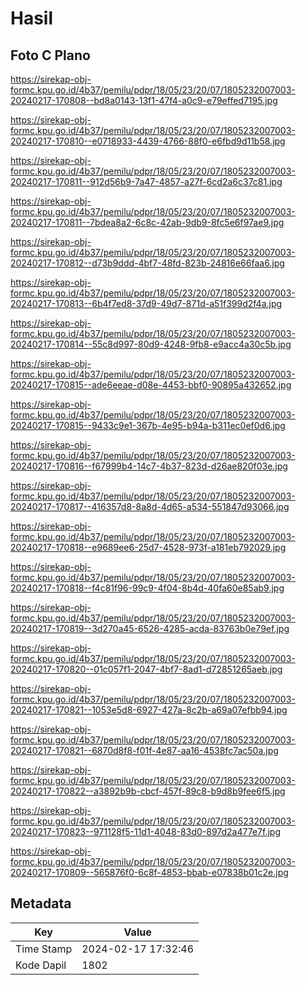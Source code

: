 # Hasil

## Foto C Plano

https://sirekap-obj-formc.kpu.go.id/4b37/pemilu/pdpr/18/05/23/20/07/1805232007003-20240217-170808--bd8a0143-13f1-47f4-a0c9-e79effed7195.jpg

https://sirekap-obj-formc.kpu.go.id/4b37/pemilu/pdpr/18/05/23/20/07/1805232007003-20240217-170810--e0718933-4439-4766-88f0-e6fbd9d11b58.jpg

https://sirekap-obj-formc.kpu.go.id/4b37/pemilu/pdpr/18/05/23/20/07/1805232007003-20240217-170811--912d56b9-7a47-4857-a27f-6cd2a6c37c81.jpg

https://sirekap-obj-formc.kpu.go.id/4b37/pemilu/pdpr/18/05/23/20/07/1805232007003-20240217-170811--7bdea8a2-6c8c-42ab-9db9-8fc5e6f97ae9.jpg

https://sirekap-obj-formc.kpu.go.id/4b37/pemilu/pdpr/18/05/23/20/07/1805232007003-20240217-170812--d73b9ddd-4bf7-48fd-823b-24816e66faa6.jpg

https://sirekap-obj-formc.kpu.go.id/4b37/pemilu/pdpr/18/05/23/20/07/1805232007003-20240217-170813--6b4f7ed8-37d9-49d7-871d-a51f399d2f4a.jpg

https://sirekap-obj-formc.kpu.go.id/4b37/pemilu/pdpr/18/05/23/20/07/1805232007003-20240217-170814--55c8d997-80d9-4248-9fb8-e9acc4a30c5b.jpg

https://sirekap-obj-formc.kpu.go.id/4b37/pemilu/pdpr/18/05/23/20/07/1805232007003-20240217-170815--ade6eeae-d08e-4453-bbf0-90895a432652.jpg

https://sirekap-obj-formc.kpu.go.id/4b37/pemilu/pdpr/18/05/23/20/07/1805232007003-20240217-170815--9433c9e1-367b-4e95-b94a-b311ec0ef0d6.jpg

https://sirekap-obj-formc.kpu.go.id/4b37/pemilu/pdpr/18/05/23/20/07/1805232007003-20240217-170816--f67999b4-14c7-4b37-823d-d26ae820f03e.jpg

https://sirekap-obj-formc.kpu.go.id/4b37/pemilu/pdpr/18/05/23/20/07/1805232007003-20240217-170817--416357d8-8a8d-4d65-a534-551847d93066.jpg

https://sirekap-obj-formc.kpu.go.id/4b37/pemilu/pdpr/18/05/23/20/07/1805232007003-20240217-170818--e9689ee6-25d7-4528-973f-a181eb792029.jpg

https://sirekap-obj-formc.kpu.go.id/4b37/pemilu/pdpr/18/05/23/20/07/1805232007003-20240217-170818--f4c81f96-99c9-4f04-8b4d-40fa60e85ab9.jpg

https://sirekap-obj-formc.kpu.go.id/4b37/pemilu/pdpr/18/05/23/20/07/1805232007003-20240217-170819--3d270a45-6526-4285-acda-83763b0e79ef.jpg

https://sirekap-obj-formc.kpu.go.id/4b37/pemilu/pdpr/18/05/23/20/07/1805232007003-20240217-170820--01c057f1-2047-4bf7-8ad1-d72851265aeb.jpg

https://sirekap-obj-formc.kpu.go.id/4b37/pemilu/pdpr/18/05/23/20/07/1805232007003-20240217-170821--1053e5d8-6927-427a-8c2b-a69a07efbb94.jpg

https://sirekap-obj-formc.kpu.go.id/4b37/pemilu/pdpr/18/05/23/20/07/1805232007003-20240217-170821--6870d8f8-f01f-4e87-aa16-4538fc7ac50a.jpg

https://sirekap-obj-formc.kpu.go.id/4b37/pemilu/pdpr/18/05/23/20/07/1805232007003-20240217-170822--a3892b9b-cbcf-457f-89c8-b9d8b9fee6f5.jpg

https://sirekap-obj-formc.kpu.go.id/4b37/pemilu/pdpr/18/05/23/20/07/1805232007003-20240217-170823--971128f5-11d1-4048-83d0-897d2a477e7f.jpg

https://sirekap-obj-formc.kpu.go.id/4b37/pemilu/pdpr/18/05/23/20/07/1805232007003-20240217-170809--565876f0-6c8f-4853-bbab-e07838b01c2e.jpg


## Metadata

| Key        | Value               |
| ---------- | ------------------- |
| Time Stamp | 2024-02-17 17:32:46 |
| Kode Dapil | 1802                |



